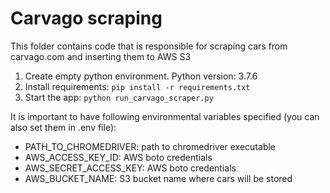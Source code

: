 # Carvago scraping
This folder contains code that is responsible for scraping cars from carvago.com and inserting them to AWS S3


1. Create empty python environment. Python version: 3.7.6
2. Install requirements: `pip install -r requirements.txt`
3. Start the app: `python run_carvago_scraper.py`


It is important to have following environmental variables specified (you can also set them in .env file):

- PATH_TO_CHROMEDRIVER: path to chromedriver executable
- AWS_ACCESS_KEY_ID: AWS boto credentials
- AWS_SECRET_ACCESS_KEY: AWS boto credentials
- AWS_BUCKET_NAME: S3 bucket name where cars will be stored

